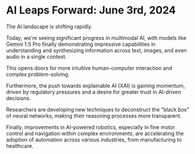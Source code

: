 # AI Leaps Forward: June 3rd, 2024

The AI landscape is shifting rapidly.

Today, we're seeing significant progress in multimodal AI, with models like Gemini 1.5 Pro finally demonstrating impressive capabilities in understanding and synthesizing information across text, images, and even audio in a single context.

This opens doors for more intuitive human-computer interaction and complex problem-solving.

Furthermore, the push towards explainable AI (XAI) is gaining momentum, driven by regulatory pressures and a desire for greater trust in AI-driven decisions.

Researchers are developing new techniques to deconstruct the "black box" of neural networks, making their reasoning processes more transparent.

Finally, improvements in AI-powered robotics, especially in fine motor control and navigation within complex environments, are accelerating the adoption of automation across various industries, from manufacturing to healthcare.
